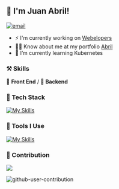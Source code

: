 ﻿## 👋 I'm Juan Abril!

[![email](https://img.shields.io/badge/-jdac149@gmail.com-black?labelColor=black&logo=gmail&logoColor=white&style=flat-square)](mailto:jdac149@gmail.com)


* ⚡ I'm currently working on [Webelopers](https://webelopers.io/)
* 👨‍💻 Know about me at my portfolio [Abril](a)
* 🌱 I’m currently learning Kubernetes



### ⚒ Skills
🥪 **Front End** / 🥗 **Backend**

### 🍉 Tech Stack
[![My Skills](https://skillicons.dev/icons?i=python,arduino,nodejs,php,react,next,vue,angular,tailwindcss,redux,bootstrap,html,css,js,ts,less,scss,fastapi,django,opencv,threejs)](https://skillicons.dev)

### 🔨 Tools I Use
[![My Skills](https://skillicons.dev/icons?i=mysql,sqlite,redis,postgresql,rabbitmq,docker,kubernetes,nginx,git,npm,pnpm,yarn,vite,vitest,webpack,babel,cmake,github,githubactions,jenkins,figma,aws,azure,gcp,cloudflare,vercel,netlify,heroku)](https://skillicons.dev)

### 🍏 Contribution
![](https://github-readme-stats.vercel.app/api/top-langs/?username=Juan-Abril21&theme=dark&hide_border=true&include_all_commits=false&count_private=false&layout=compact)

![github-user-contribution](https://github.com/user-attachments/assets/146bbafd-5750-419d-9fa9-71946df0718d)
